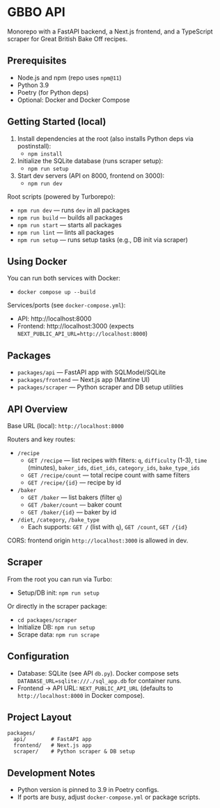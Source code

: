# GBBO API

Monorepo with a FastAPI backend, a Next.js frontend, and a TypeScript scraper for Great British Bake Off recipes.

## Prerequisites

- Node.js and npm (repo uses `npm@11`)
- Python 3.9
- Poetry (for Python deps)
- Optional: Docker and Docker Compose

## Getting Started (local)

1. Install dependencies at the root (also installs Python deps via postinstall):
   - `npm install`
2. Initialize the SQLite database (runs scraper setup):
   - `npm run setup`
3. Start dev servers (API on 8000, frontend on 3000):
   - `npm run dev`

Root scripts (powered by Turborepo):

- `npm run dev` — runs `dev` in all packages
- `npm run build` — builds all packages
- `npm run start` — starts all packages
- `npm run lint` — lints all packages
- `npm run setup` — runs setup tasks (e.g., DB init via scraper)

## Using Docker

You can run both services with Docker:

- `docker compose up --build`

Services/ports (see `docker-compose.yml`):

- API: http://localhost:8000
- Frontend: http://localhost:3000 (expects `NEXT_PUBLIC_API_URL=http://localhost:8000`)

## Packages

- `packages/api` — FastAPI app with SQLModel/SQLite
- `packages/frontend` — Next.js app (Mantine UI)
- `packages/scraper` — Python scraper and DB setup utilities

## API Overview

Base URL (local): `http://localhost:8000`

Routers and key routes:

- `/recipe`
  - `GET /recipe` — list recipes with filters: `q`, `difficulty` (1-3), `time` (minutes), `baker_ids`, `diet_ids`, `category_ids`, `bake_type_ids`
  - `GET /recipe/count` — total recipe count with same filters
  - `GET /recipe/{id}` — recipe by id
- `/baker`
  - `GET /baker` — list bakers (filter `q`)
  - `GET /baker/count` — baker count
  - `GET /baker/{id}` — baker by id
- `/diet`, `/category`, `/bake_type`
  - Each supports: `GET /` (list with `q`), `GET /count`, `GET /{id}`

CORS: frontend origin `http://localhost:3000` is allowed in dev.

## Scraper

From the root you can run via Turbo:

- Setup/DB init: `npm run setup`

Or directly in the scraper package:

- `cd packages/scraper`
- Initialize DB: `npm run setup`
- Scrape data: `npm run scrape`

## Configuration

- Database: SQLite (see API `db.py`). Docker compose sets `DATABASE_URL=sqlite:///./sql_app.db` for container runs.
- Frontend -> API URL: `NEXT_PUBLIC_API_URL` (defaults to `http://localhost:8000` in Docker compose).

## Project Layout

```
packages/
  api/        # FastAPI app
  frontend/   # Next.js app
  scraper/    # Python scraper & DB setup
```

## Development Notes

- Python version is pinned to 3.9 in Poetry configs.
- If ports are busy, adjust `docker-compose.yml` or package scripts.
